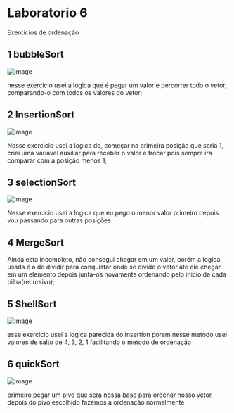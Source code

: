 # Laboratorio 6 

Exercicios de ordenação

## 1 bubbleSort 

![image](https://user-images.githubusercontent.com/98031438/195689583-2a9b5a2d-2036-4e08-abd2-a33f6ec265b4.png)

nesse exercicio usei a logica  que é pegar um valor e percorrer todo o vetor, comparando-o com todos os valores do vetor;

## 2 InsertionSort

![image](https://user-images.githubusercontent.com/98031438/195690099-7fa38800-6666-463a-a1f1-12fa484fd386.png)

Nesse exercicio usei a logica de, começar na primeira posição que seria  1, criei uma variavel auxiliar para receber o valor e trocar
pois sempre ira comparar com a posição menos 1;

## 3 selectionSort

![image](https://user-images.githubusercontent.com/98031438/195693204-f5681e09-050d-4c1a-93b3-9cfda45026de.png)

Nesse exercicio usei a logica que eu pego o menor valor primeiro depois vou passando para outras posições

## 4 MergeSort

Ainda esta incompleto, não consegui chegar em um valor,
porém a logica usada é a de dividir para conquistar onde se divide o vetor ate ele chegar em um elemento depois junta-os novamente 
ordenando pelo inicio de cada pilha(recursivo);

## 5 ShellSort 

![image](https://user-images.githubusercontent.com/98031438/195694285-5a408918-8d5a-4c75-8458-5963230c56b2.png)

esse exercicio usei a logica parecida do insertion porem nesse metodo usei valores de salto de 4, 3, 2, 1 facilitando o metodo de ordenação

## 6 quickSort

![image](https://user-images.githubusercontent.com/98031438/195694988-589e73ff-2d53-4a3a-a53d-d9a076fb9dff.png)

primeiro pegar um pivo que sera nossa base para ordenar nosso vetor, depois do pivo escolhido fazemos a ordenação normalmente 

